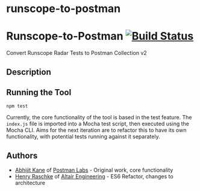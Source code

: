 # runscope-to-postman

# Runscope-to-Postman [![Build Status](https://travis-ci.org/postmanlabs/runscope-to-postman.svg?branch=master)](https://travis-ci.org/postmanlabs/runscope-to-postman)

Convert Runscope Radar Tests to Postman Collection v2

## Description

## Running the Tool

```
npm test
```

Currently, the core functionality of the tool is based in the test feature.
The `index.js` file is imported into a Mocha test script, then executed using the Mocha CLI.
Aims for the next iteration are to refactor this to have its own functionality, with potential tests running against it separately.

## Authors

* [Abhijit Kane](https://github.com/abhijitkane) of [Postman Labs](https://github.com/postmanlabs) - Original work, core functionality
* [Henry Raschke](https://github.com/jebrii) of [Altair Engineering](https://github.com/altairengineering) - ES6 Refactor, changes to architecture
